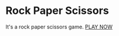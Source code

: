# Rock Paper Scissors

It's a rock paper scissors game. 
[PLAY NOW](https://percobain.github.io/Rock-Paper-Scissors/)